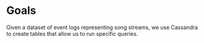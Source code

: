 # Goals

Given a dataset of event logs representing song streams, we use Cassandra to create tables that allow us to run specific queries.